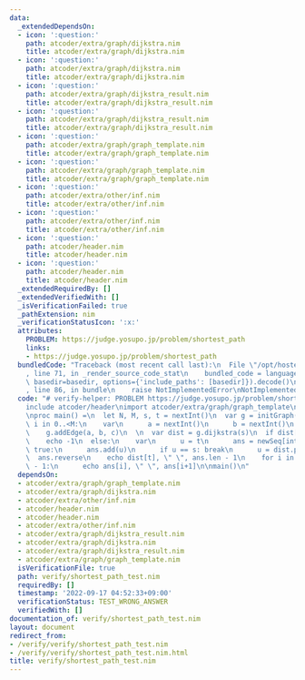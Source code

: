 ```yaml
---
data:
  _extendedDependsOn:
  - icon: ':question:'
    path: atcoder/extra/graph/dijkstra.nim
    title: atcoder/extra/graph/dijkstra.nim
  - icon: ':question:'
    path: atcoder/extra/graph/dijkstra.nim
    title: atcoder/extra/graph/dijkstra.nim
  - icon: ':question:'
    path: atcoder/extra/graph/dijkstra_result.nim
    title: atcoder/extra/graph/dijkstra_result.nim
  - icon: ':question:'
    path: atcoder/extra/graph/dijkstra_result.nim
    title: atcoder/extra/graph/dijkstra_result.nim
  - icon: ':question:'
    path: atcoder/extra/graph/graph_template.nim
    title: atcoder/extra/graph/graph_template.nim
  - icon: ':question:'
    path: atcoder/extra/graph/graph_template.nim
    title: atcoder/extra/graph/graph_template.nim
  - icon: ':question:'
    path: atcoder/extra/other/inf.nim
    title: atcoder/extra/other/inf.nim
  - icon: ':question:'
    path: atcoder/extra/other/inf.nim
    title: atcoder/extra/other/inf.nim
  - icon: ':question:'
    path: atcoder/header.nim
    title: atcoder/header.nim
  - icon: ':question:'
    path: atcoder/header.nim
    title: atcoder/header.nim
  _extendedRequiredBy: []
  _extendedVerifiedWith: []
  _isVerificationFailed: true
  _pathExtension: nim
  _verificationStatusIcon: ':x:'
  attributes:
    PROBLEM: https://judge.yosupo.jp/problem/shortest_path
    links:
    - https://judge.yosupo.jp/problem/shortest_path
  bundledCode: "Traceback (most recent call last):\n  File \"/opt/hostedtoolcache/Python/3.10.6/x64/lib/python3.10/site-packages/onlinejudge_verify/documentation/build.py\"\
    , line 71, in _render_source_code_stat\n    bundled_code = language.bundle(stat.path,\
    \ basedir=basedir, options={'include_paths': [basedir]}).decode()\n  File \"/opt/hostedtoolcache/Python/3.10.6/x64/lib/python3.10/site-packages/onlinejudge_verify/languages/nim.py\"\
    , line 86, in bundle\n    raise NotImplementedError\nNotImplementedError\n"
  code: "# verify-helper: PROBLEM https://judge.yosupo.jp/problem/shortest_path\n\n\
    include atcoder/header\nimport atcoder/extra/graph/graph_template\nimport atcoder/extra/graph/dijkstra\n\
    \nproc main() =\n  let N, M, s, t = nextInt()\n  var g = initGraph(N)\n\n  for\
    \ i in 0..<M:\n    var\n      a = nextInt()\n      b = nextInt()\n      c = nextInt()\n\
    \    g.addEdge(a, b, c)\n  \n  var dist = g.dijkstra(s)\n  if dist[t] == int.inf:\n\
    \    echo -1\n  else:\n    var\n      u = t\n      ans = newSeq[int]()\n    while\
    \ true:\n      ans.add(u)\n      if u == s: break\n      u = dist.prev(u)\n  \
    \  ans.reverse\n    echo dist[t], \" \", ans.len - 1\n    for i in 0..<ans.len\
    \ - 1:\n      echo ans[i], \" \", ans[i+1]\n\nmain()\n"
  dependsOn:
  - atcoder/extra/graph/graph_template.nim
  - atcoder/extra/graph/dijkstra.nim
  - atcoder/extra/other/inf.nim
  - atcoder/header.nim
  - atcoder/header.nim
  - atcoder/extra/other/inf.nim
  - atcoder/extra/graph/dijkstra_result.nim
  - atcoder/extra/graph/dijkstra.nim
  - atcoder/extra/graph/dijkstra_result.nim
  - atcoder/extra/graph/graph_template.nim
  isVerificationFile: true
  path: verify/shortest_path_test.nim
  requiredBy: []
  timestamp: '2022-09-17 04:52:33+09:00'
  verificationStatus: TEST_WRONG_ANSWER
  verifiedWith: []
documentation_of: verify/shortest_path_test.nim
layout: document
redirect_from:
- /verify/verify/shortest_path_test.nim
- /verify/verify/shortest_path_test.nim.html
title: verify/shortest_path_test.nim
---
```

